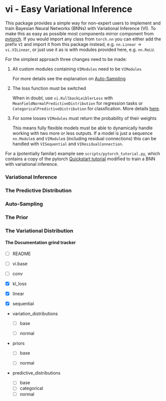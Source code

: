 # vi - Easy Variational Inference

This package provides a simple way for non-expert users to implement and
train Bayesian Neural Networks (BNNs) with Variational Inference (VI).
To make this as easy as possible most components mirror component from
[pytorch](https://pytorch.org/docs/stable/index.html). If you would import
any class from `torch.nn` you can either add the prefix `VI` and import it
from this package instead, e.g. `nn.Linear`  &rarr; `vi.VILinear`, or just
use it as is with modules provided here, e.g. `nn.ReLU`.

For the simplest approach three changes need to be made:
1. All custom modules containing `VIModules` need to be `VIModules`

    For more details see the explanation on [Auto-Sampling](#auto-sampling)

2. The loss function must be switched

    When in doubt, use `vi.KullbackLeiblerLoss` with `MeanFieldNormalPredictiveDistribution` for regression tasks
    or `CategoricalPredictiveDistribution` for classfication. More details [here](#the-predictive-distribution).

3. For some losses `VIModules` must return the probability of their weights

    This means fully flexible models must be able to dynamically handle
    working with two more or less outputs. If a model is just a sequence
    `nn.Module`s and `VIModule`s (including residual connections) this can
    be handled with `VISequential` and `VIResidualConnection`.

For a (potentially familar) example see `scripts/pytorch_tutorial.py`, which
contains a copy of the pytorch [Quickstart tutorial](https://pytorch.org/tutorials/beginner/basics/quickstart_tutorial.html)
modified to train a BNN with variational inference.

### Variational Inference

### The Predictive Distribution

### Auto-Sampling

### The Prior

### The Variational Distribution


#### The Documentation grind tracker

- [ ] README
- [ ] vi.base
- [ ] conv
- [x] kl_loss
- [x] linear
- [x] sequential


- variation_distributions

    - [ ] base
    - [ ] normal


- priors

    - [ ] base
    - [ ] normal


- predictive_distributions

  - [ ] base
  - [ ] categorical
  - [ ] normal
